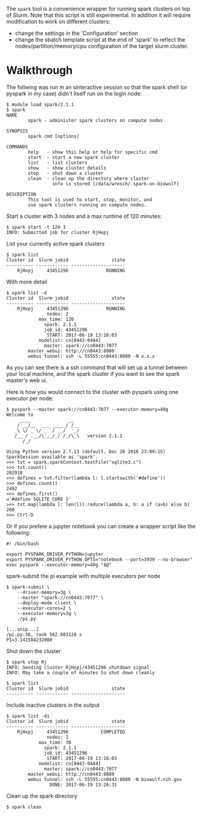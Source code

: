 The `spark` tool is a convenience wrapper for running spark clusters
on top of Slurm. Note that this script is still experimental. In addition it
will require modification to work on different clusters:
  - change the settings in the 'Configuration' section
  - change the sbatch template script at the end of 'spark' to reflect
    the nodes/partition/memory/cpu configuration of the target slurm
    cluster.

# Walkthrough

The follwing was run in an sinteractive session so that the spark shell (or
pyspark in my case) didn't itself run on the login node:

```
$ module load spark/2.1.1
$ spark
NAME
        spark - administer spark clusters on compute nodes

SYNOPSIS
        spark cmd [options]

COMMANDS
        help   - show this help or help for specific cmd
        start  - start a new spark cluster
        list   - list clusters
        show   - show cluster details
        stop   - shut down a cluster
        clean  - clean up the directory where cluster
                 info is stored (/data/wresch/.spark-on-biowulf)

DESCRIPTION
        This tool is used to start, stop, monitor, and
        use spark clusters running on compute nodes.
```

Start a cluster with 3 nodes and a max runtime of 120 minutes:
```
$ spark start -t 120 3
INFO: Submitted job for cluster RjHxpj
```

List your currently active spark clusters
```
$ spark list
Cluster id  Slurm jobid                state
---------- ------------ --------------------
    RjHxpj     43451296              RUNNING
```

With more detail
```
$ spark list -d
Cluster id  Slurm jobid                state
---------- ------------ --------------------
    RjHxpj     43451296              RUNNING
               nodes: 2
            max_time: 120
              spark: 2.1.1
              job_id: 43451296
               START: 2017-06-19 13:16:03
            nodelist: cn[0443-0444]
              master: spark://cn0443:7077
        master_webui: http://cn0443:8080
        webui tunnel: ssh -L 55555:cn0443:8080 -N x.x.x
```

As you can see there is a ssh command that will set up a tunnel
between your local machine, and the spark cluster if you want
to see the spark master's web ui.


Here is how you would connect to the cluster with pyspark using one executor
per node:

```
$ pyspark --master spark://cn0443:7077 --executor-memory=40g
Welcome to
     ____              __
    / __/__  ___ _____/ /__
   _\ \/ _ \/ _ `/ __/  '_/
   /__ / .__/\_,_/_/ /_/\_\   version 2.1.1
      /_/

Using Python version 2.7.13 (default, Dec 20 2016 23:09:15)
SparkSession available as 'spark'.
>>> txt = spark.sparkContext.textFile("sqlite3.c")
>>> txt.count()
202918
>>> defines = txt.filter(lambda l: l.startswith('#define'))
>>> defines.count()
2492
>>> defines.first()
u'#define SQLITE_CORE 1'
>>> txt.map(lambda l: len(l)).reduce(lambda a, b: a if (a>b) else b)
260
>>> Ctrl-D
```

Or if you prefere a jupyter notebook you can create a wrapper script
like the following:

```
#! /bin/bash

export PYSPARK_DRIVER_PYTHON=jupyter
export PYSPARK_DRIVER_PYTHON_OPTS="notebook --port=3939 --no-browser"
exec pyspark --executor-memory=40g "$@"
```

spark-submit the pi example with multiple executors per node
```
$ spark-submit \
    --driver-memory=3g \
    --master "spark://cn0443:7077" \
    --deploy-mode client \
    --executor-cores=2 \
    --executor-memory=3g \
    ./pi.py

[...snip...]
/pi.py:36, took 562.603120 s
PI=3.141584232000           
```

Shut down the cluster
```
$ spark stop Rj
INFO: Sending cluster RjHxpj/43451296 shutdown signal
INFO: May take a couple of minutes to shut down cleanly

$ spark list
Cluster id  Slurm jobid                state
---------- ------------ --------------------
```

Include inactive clusters in the output
```
$ spark list -di
Cluster id  Slurm jobid                state
---------- ------------ --------------------
    RjHxpj     43451296            COMPLETED
               nodes: 2
            max_time: 30
              spark: 2.1.1
              job_id: 43451296
               START: 2017-06-19 13:16:03
            nodelist: cn[0443-0444]
              master: spark://cn0443:7077
        master_webui: http://cn0443:8080
        webui tunnel: ssh -L 55555:cn0443:8080 -N biowulf.nih.gov
                DONE: 2017-06-19 13:26:31
```

Clean up the spark directory
```
$ spark clean
```

